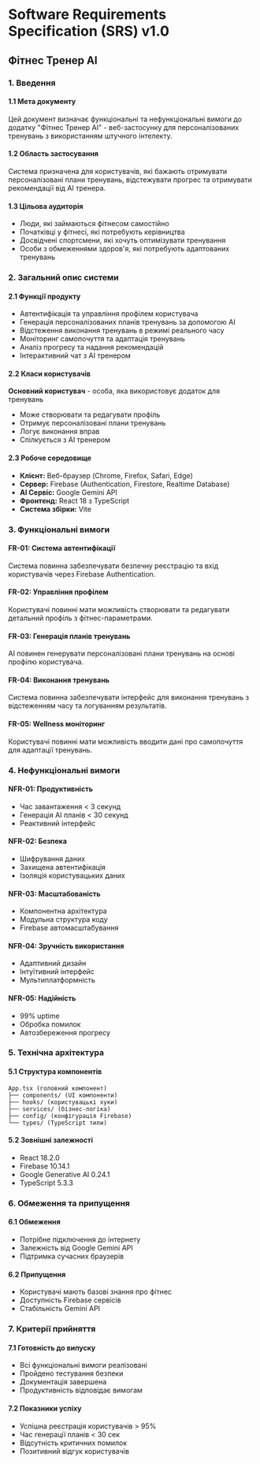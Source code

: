 # Software Requirements Specification (SRS) v1.0
## Фітнес Тренер AI

### 1. Введення

#### 1.1 Мета документу
Цей документ визначає функціональні та нефункціональні вимоги до додатку "Фітнес Тренер AI" - веб-застосунку для персоналізованих тренувань з використанням штучного інтелекту.

#### 1.2 Область застосування
Система призначена для користувачів, які бажають отримувати персоналізовані плани тренувань, відстежувати прогрес та отримувати рекомендації від AI тренера.

#### 1.3 Цільова аудиторія
- Люди, які займаються фітнесом самостійно
- Початківці у фітнесі, які потребують керівництва
- Досвідчені спортсмени, які хочуть оптимізувати тренування
- Особи з обмеженнями здоров'я, які потребують адаптованих тренувань

### 2. Загальний опис системи

#### 2.1 Функції продукту
- Автентифікація та управління профілем користувача
- Генерація персоналізованих планів тренувань за допомогою AI
- Відстеження виконання тренувань в режимі реального часу
- Моніторинг самопочуття та адаптація тренувань
- Аналіз прогресу та надання рекомендацій
- Інтерактивний чат з AI тренером

#### 2.2 Класи користувачів
**Основний користувач** - особа, яка використовує додаток для тренувань
- Може створювати та редагувати профіль
- Отримує персоналізовані плани тренувань
- Логує виконання вправ
- Спілкується з AI тренером

#### 2.3 Робоче середовище
- **Клієнт:** Веб-браузер (Chrome, Firefox, Safari, Edge)
- **Сервер:** Firebase (Authentication, Firestore, Realtime Database)
- **AI Сервіс:** Google Gemini API
- **Фронтенд:** React 18 з TypeScript
- **Система збірки:** Vite

### 3. Функціональні вимоги

#### FR-01: Система автентифікації
Система повинна забезпечувати безпечну реєстрацію та вхід користувачів через Firebase Authentication.

#### FR-02: Управління профілем
Користувачі повинні мати можливість створювати та редагувати детальний профіль з фітнес-параметрами.

#### FR-03: Генерація планів тренувань
AI повинен генерувати персоналізовані плани тренувань на основі профілю користувача.

#### FR-04: Виконання тренувань
Система повинна забезпечувати інтерфейс для виконання тренувань з відстеженням часу та логуванням результатів.

#### FR-05: Wellness моніторинг
Користувачі повинні мати можливість вводити дані про самопочуття для адаптації тренувань.

### 4. Нефункціональні вимоги

#### NFR-01: Продуктивність
- Час завантаження < 3 секунд
- Генерація AI планів < 30 секунд
- Реактивний інтерфейс

#### NFR-02: Безпека
- Шифрування даних
- Захищена автентифікація
- Ізоляція користувацьких даних

#### NFR-03: Масштабованість
- Компонентна архітектура
- Модульна структура коду
- Firebase автомасштабування

#### NFR-04: Зручність використання
- Адаптивний дизайн
- Інтуїтивний інтерфейс
- Мультиплатформність

#### NFR-05: Надійність
- 99% uptime
- Обробка помилок
- Автозбереження прогресу

### 5. Технічна архітектура

#### 5.1 Структура компонентів
```
App.tsx (головний компонент)
├── components/ (UI компоненти)
├── hooks/ (користувацькі хуки)
├── services/ (бізнес-логіка)
├── config/ (конфігурація Firebase)
└── types/ (TypeScript типи)
```

#### 5.2 Зовнішні залежності
- React 18.2.0
- Firebase 10.14.1
- Google Generative AI 0.24.1
- TypeScript 5.3.3

### 6. Обмеження та припущення

#### 6.1 Обмеження
- Потрібне підключення до інтернету
- Залежність від Google Gemini API
- Підтримка сучасних браузерів

#### 6.2 Припущення
- Користувачі мають базові знання про фітнес
- Доступність Firebase сервісів
- Стабільність Gemini API

### 7. Критерії прийняття

#### 7.1 Готовність до випуску
- Всі функціональні вимоги реалізовані
- Пройдено тестування безпеки
- Документація завершена
- Продуктивність відповідає вимогам

#### 7.2 Показники успіху
- Успішна реєстрація користувачів > 95%
- Час генерації планів < 30 сек
- Відсутність критичних помилок
- Позитивний відгук користувачів